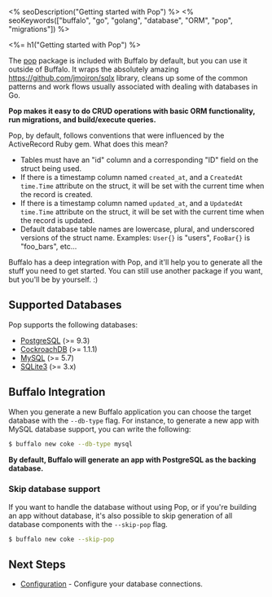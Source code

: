<% seoDescription("Getting started with Pop") %>
<% seoKeywords(["buffalo", "go", "golang", "database", "ORM", "pop", "migrations"]) %>

<%= h1("Getting started with Pop") %>

The [pop](https://godoc.org/github.com/gobuffalo/pop) package is included with Buffalo by default, but you can use it outside of Buffalo. It wraps the absolutely amazing https://github.com/jmoiron/sqlx library, cleans up some of the common patterns and work flows usually associated with dealing with databases in Go.

**Pop makes it easy to do CRUD operations with basic ORM functionality, run migrations, and build/execute queries.**

Pop, by default, follows conventions that were influenced by the ActiveRecord Ruby gem. What does this mean?

* Tables must have an "id" column and a corresponding "ID" field on the struct being used.
* If there is a timestamp column named `created_at`, and a `CreatedAt time.Time` attribute on the struct, it will be set with the current time when the record is created.
* If there is a timestamp column named `updated_at`, and a `UpdatedAt time.Time` attribute on the struct, it will be set with the current time when the record is updated.
* Default database table names are lowercase, plural, and underscored versions of the struct name. Examples: `User{}` is "users", `FooBar{}` is "foo_bars", etc...

Buffalo has a deep integration with Pop, and it'll help you to generate all the stuff you need to get started. You can still use another package if you want, but you'll be by yourself. :)

## Supported Databases

Pop supports the following databases:
* [PostgreSQL](https://www.postgresql.org/) (>= 9.3)
* [CockroachDB](https://www.cockroachlabs.com/) (>= 1.1.1)
* [MySQL](https://www.mysql.com/) (>= 5.7)
* [SQLite3](https://sqlite.org/) (>= 3.x)

## Buffalo Integration

When you generate a new Buffalo application you can choose the target database with the `--db-type` flag. For instance, to generate a new app with MySQL database support, you can write the following:

```bash
$ buffalo new coke --db-type mysql
```

**By default, Buffalo will generate an app with PostgreSQL as the backing database.**

### Skip database support

If you want to handle the database without using Pop, or if you're building an app without database, it's also possible to skip generation of all database components with the `--skip-pop` flag.

```bash
$ buffalo new coke --skip-pop
```

## Next Steps

* [Configuration](/en/docs/db/configuration) - Configure your database connections.